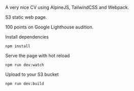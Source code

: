 A very nice CV using AlpineJS, TailwindCSS and Webpack.

S3 static web page.

100 points on Google Lighthouse audition.

Install dependencies

`npm install` 


Serve the page with hot reload

`npm run dev:watch` 

Upload to your S3 bucket

`npm run dev:build` 
